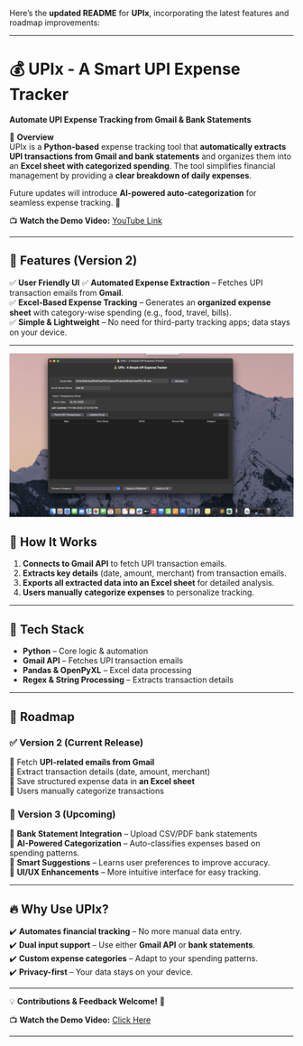 Here’s the **updated README** for **UPIx**, incorporating the latest features and roadmap improvements:  

---

# 💰 UPIx - A Smart UPI Expense Tracker  
**Automate UPI Expense Tracking from Gmail & Bank Statements**  

📌 **Overview**  
UPIx is a **Python-based** expense tracking tool that **automatically extracts UPI transactions from Gmail and bank statements** and organizes them into an **Excel sheet with categorized spending**. The tool simplifies financial management by providing a **clear breakdown of daily expenses**.  

Future updates will introduce **AI-powered auto-categorization** for seamless expense tracking. 🚀  

📺 **Watch the Demo Video:** [YouTube Link](https://www.youtube.com/watch?v=76GJPWjIBxE&t=66s)  

---

## 🚀 Features (Version 2)  
✅ **User Friendly UI**
✅ **Automated Expense Extraction** – Fetches UPI transaction emails from **Gmail**.  
✅ **Excel-Based Expense Tracking** – Generates an **organized expense sheet** with category-wise spending (e.g., food, travel, bills).   
✅ **Simple & Lightweight** – No need for third-party tracking apps; data stays on your device.  

---


![alt text](https://raw.githubusercontent.com/tanmay606/UPIx/refs/heads/main/Images/1.png)


## 🔧 How It Works  
1. **Connects to Gmail API** to fetch UPI transaction emails.  
2. **Extracts key details** (date, amount, merchant) from transaction emails.   
3. **Exports all extracted data into an Excel sheet** for detailed analysis.  
4. **Users manually categorize expenses** to personalize tracking.  

---

## 📂 Tech Stack  
- **Python** – Core logic & automation  
- **Gmail API** – Fetches UPI transaction emails  
- **Pandas & OpenPyXL** – Excel data processing  
- **Regex & String Processing** – Extracts transaction details  

---

## 🌟 Roadmap  

### **✅ Version 2 (Current Release)**  
🔹 Fetch **UPI-related emails from Gmail**  
🔹 Extract transaction details (date, amount, merchant)  
🔹 Save structured expense data in **an Excel sheet**  
🔹 Users manually categorize transactions  

### **🤖 Version 3 (Upcoming)**  
🔹 **Bank Statement Integration** – Upload CSV/PDF bank statements  
🔹 **AI-Powered Categorization** – Auto-classifies expenses based on spending patterns.  
🔹 **Smart Suggestions** – Learns user preferences to improve accuracy.  
🔹 **UI/UX Enhancements** – More intuitive interface for easy tracking.  

---

## 🔥 Why Use UPIx?  
✔️ **Automates financial tracking** – No more manual data entry.  
✔️ **Dual input support** – Use either **Gmail API** or **bank statements**.  
✔️ **Custom expense categories** – Adapt to your spending patterns.  
✔️ **Privacy-first** – Your data stays on your device.  

---

💡 **Contributions & Feedback Welcome!** 🚀  

📺 **Watch the Demo Video:** [Click Here](https://www.youtube.com/watch?v=76GJPWjIBxE&t=66s)  

---
